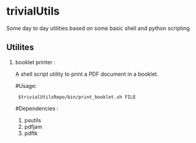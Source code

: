 trivialUtils
============

Some day to day utilities based on some basic shell and python scripting

Utilites
--------
1. booklet printer :

    A shell script utility to print a PDF document in a booklet.

    #Usage:  

        $trivialUtilsRepo/bin/print_booklet.sh FILE

    #Dependencies :
     1. psutils
     2. pdfjam
     3. pdftk

